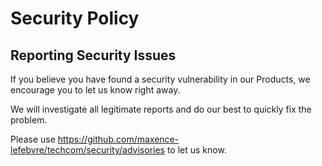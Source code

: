 # Security Policy

## Reporting Security Issues

If you believe you have found a security vulnerability in our Products, we encourage you to let us know right away. 

We will investigate all legitimate reports and do our best to quickly fix the problem.

Please use https://github.com/maxence-lefebvre/techcom/security/advisories to let us know.
